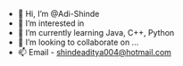 - 👋 Hi, I’m @Adi-Shinde
- 👀 I’m interested in 
- 🌱 I’m currently learning Java, C++, Python
- 💞️ I’m looking to collaborate on ...
- 📫 Email - shindeaditya004@hotmail.com

<!---
Adi-Shinde/Adi-Shinde is a ✨ special ✨ repository because its `README.md` (this file) appears on your GitHub profile.
You can click the Preview link to take a look at your changes.
--->
